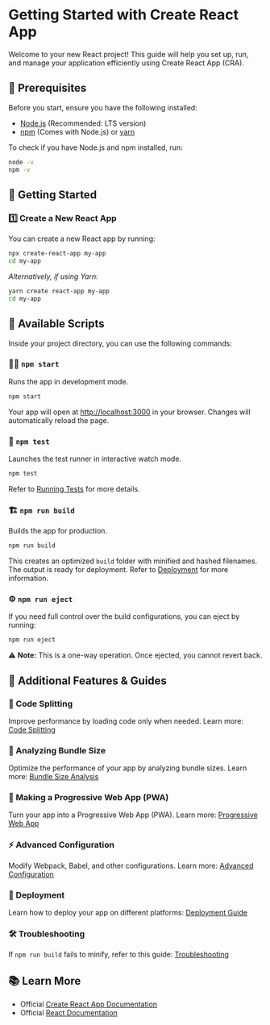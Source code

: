 # Getting Started with Create React App

Welcome to your new React project! This guide will help you set up, run, and manage your application efficiently using Create React App (CRA).

## 📌 Prerequisites

Before you start, ensure you have the following installed:
- [Node.js](https://nodejs.org/) (Recommended: LTS version)
- [npm](https://www.npmjs.com/) (Comes with Node.js) or [yarn](https://yarnpkg.com/)

To check if you have Node.js and npm installed, run:
```sh
node -v
npm -v
```

## 🚀 Getting Started

### 1️⃣ Create a New React App
You can create a new React app by running:
```sh
npx create-react-app my-app
cd my-app
```
*Alternatively, if using Yarn:*
```sh
yarn create react-app my-app
cd my-app
```

## 📜 Available Scripts

Inside your project directory, you can use the following commands:

### 🏃‍♂️ `npm start`
Runs the app in development mode.
```sh
npm start
```
Your app will open at [http://localhost:3000](http://localhost:3000) in your browser. Changes will automatically reload the page.

### 🧪 `npm test`
Launches the test runner in interactive watch mode.
```sh
npm test
```
Refer to [Running Tests](https://facebook.github.io/create-react-app/docs/running-tests) for more details.

### 🏗 `npm run build`
Builds the app for production.
```sh
npm run build
```
This creates an optimized `build` folder with minified and hashed filenames. The output is ready for deployment.
Refer to [Deployment](https://facebook.github.io/create-react-app/docs/deployment) for more information.

### ⚙️ `npm run eject`
If you need full control over the build configurations, you can eject by running:
```sh
npm run eject
```
⚠ **Note:** This is a one-way operation. Once ejected, you cannot revert back.

## 🎯 Additional Features & Guides

### 🔀 Code Splitting
Improve performance by loading code only when needed. Learn more: [Code Splitting](https://facebook.github.io/create-react-app/docs/code-splitting)

### 📏 Analyzing Bundle Size
Optimize the performance of your app by analyzing bundle sizes. Learn more: [Bundle Size Analysis](https://facebook.github.io/create-react-app/docs/analyzing-the-bundle-size)

### 📲 Making a Progressive Web App (PWA)
Turn your app into a Progressive Web App (PWA). Learn more: [Progressive Web App](https://facebook.github.io/create-react-app/docs/making-a-progressive-web-app)

### ⚡ Advanced Configuration
Modify Webpack, Babel, and other configurations. Learn more: [Advanced Configuration](https://facebook.github.io/create-react-app/docs/advanced-configuration)

### 🚀 Deployment
Learn how to deploy your app on different platforms: [Deployment Guide](https://facebook.github.io/create-react-app/docs/deployment)

### 🛠 Troubleshooting
If `npm run build` fails to minify, refer to this guide: [Troubleshooting](https://facebook.github.io/create-react-app/docs/troubleshooting#npm-run-build-fails-to-minify)

## 📚 Learn More
- Official [Create React App Documentation](https://facebook.github.io/create-react-app/docs/getting-started)
- Official [React Documentation](https://reactjs.org/)



